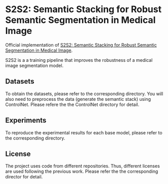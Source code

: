 # S2S2: Semantic Stacking for Robust Semantic Segmentation in Medical Image 

Official implementation of [S2S2: Semantic Stacking for Robust Semantic Segmentation in Medical Image](url).

S2S2 is a a training pipeline that improves the robustness of a medical image segmentation model.

## Datasets

To obtain the datasets, please refer to the corresponding directory. You will also need to preprocess the data (generate the semantic stack) using ControlNet. Please refere the the ControlNet directory for detail.

## Experiments

To reproduce the experimental results for each base model, please refer to the corresponding directory.

## License

The project uses code from different repositories. Thus, different licenses are used following the previous work. Please refer the the corresponding director for detail.
